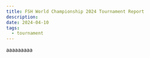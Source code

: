```yaml
---
title: FSH World Championship 2024 Tournament Report
description:
date: 2024-04-10
tags:
  - tournament
---
```


aaaaaaaaa
